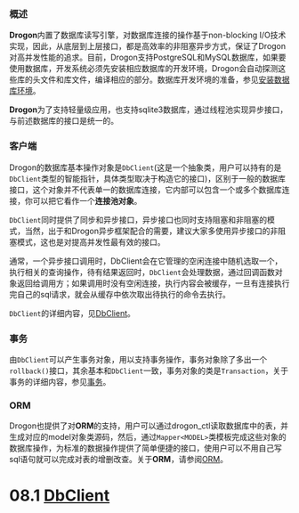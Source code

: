 ### 概述

**Drogon**内置了数据库读写引擎，对数据库连接的操作基于non-blocking I/O技术实现，因此，从底层到上层接口，都是高效率的非阻塞异步方式，保证了Drogon对高并发性能的追求。目前，Drogon支持PostgreSQL和MySQL数据库，如果要使用数据库，开发系统必须先安装相应数据库的开发环境，Drogon会自动探测这些库的头文件和库文件，编译相应的部分。数据库开发环境的准备，参见[安装数据库环境](CHN-02-安装#数据库环境)。

**Drogon**为了支持轻量级应用，也支持sqlite3数据库，通过线程池实现异步接口，与前述数据库的接口是统一的。

### 客户端
Drogon的数据库基本操作对象是`DbClient`(这是一个抽象类，用户可以持有的是`DbClient`类型的智能指针，具体类型取决于构造它的接口)，区别于一般的数据库接口，这个对象并不代表单一的数据库连接，它内部可以包含一个或多个数据库连接，你可以把它看作一个**连接池对象**。

`DbClient`同时提供了同步和异步接口，异步接口也同时支持阻塞和非阻塞的模式，当然，出于和Drogon异步框架配合的需要，建议大家多使用异步接口的非阻塞模式，这也是对提高并发性最有效的接口。

通常，一个异步接口调用时，DbClient会在它管理的空闲连接中随机选取一个，执行相关的查询操作，待有结果返回时，`DbClient`会处理数据，通过回调函数对象返回给调用方；如果调用时没有空闲连接，执行内容会被缓存，一旦有连接执行完自己的sql请求，就会从缓存中依次取出待执行的命令去执行。

`DbClient`的详细内容，见[DbClient](CHN-08-1-数据库-DbClient)。

### 事务

由`DbClient`可以产生事务对象，用以支持事务操作，事务对象除了多出一个`rollback()`接口，其余基本和`DbClient`一致，事务对象的类是`Transaction`，关于事务的详细内容，参见[事务](CHN-08-2-数据库-事务)。

### ORM

Drogon也提供了对**ORM**的支持，用户可以通过drogon_ctl读取数据库中的表，并生成对应的model对象类源码，然后，通过`Mapper<MODEL>`类模板完成这些对象的数据库操作，为标准的数据操作提供了简单便捷的接口，使用户可以不用自己写sql语句就可以完成对表的增删改查。关于**ORM**，请参阅[ORM](CHN-08-3-数据库-ORM)。

# 08.1 [DbClient](CHN-08-1-数据库-DbClient)





